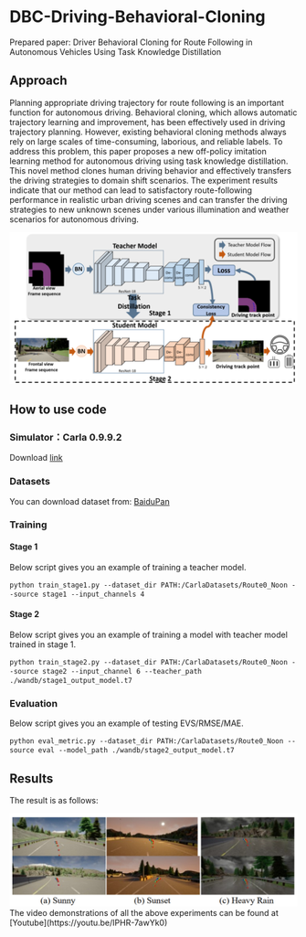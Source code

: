 # DBC-Driving-Behavioral-Cloning

Prepared paper: Driver Behavioral Cloning for Route Following in Autonomous Vehicles Using Task Knowledge Distillation

## Approach
Planning appropriate driving trajectory for route following is an important function for autonomous driving. Behavioral cloning, which allows automatic trajectory learning and improvement, has been effectively used in driving trajectory planning. However, existing behavioral cloning methods always rely on large scales of time-consuming, laborious, and reliable labels. To address this problem, this paper proposes a new off-policy imitation learning method for autonomous driving using task knowledge distillation. This novel method clones
human driving behavior and effectively transfers the driving strategies to domain shift scenarios. The experiment results indicate that our method can lead to satisfactory route-following performance in realistic urban driving scenes and can transfer the driving strategies to new unknown scenes under various illumination and weather scenarios for autonomous driving. 
<div align=center><img src="img/framework.jpg"></div>

## How to use code
### Simulator：Carla 0.9.9.2
Download [link](https://github.com/carla-simulator/carla)
### Datasets
You can download dataset from: [BaiduPan](waiting)
### Training
#### Stage 1
Below script gives you an example of training a teacher model.
```
python train_stage1.py --dataset_dir PATH:/CarlaDatasets/Route0_Noon --source stage1 --input_channels 4
```
#### Stage 2
Below script gives you an example of training a model with teacher model trained in stage 1.
```
python train_stage2.py --dataset_dir PATH:/CarlaDatasets/Route0_Noon --source stage2 --input_channel 6 --teacher_path ./wandb/stage1_output_model.t7
```
### Evaluation
Below script gives you an example of testing EVS/RMSE/MAE.
```
python eval_metric.py --dataset_dir PATH:/CarlaDatasets/Route0_Noon --source eval --model_path ./wandb/stage2_output_model.t7
```


## Results
The result is as follows:
<div align=center><img src="img/example-res.jpg"></div>
The video demonstrations of all the above experiments can be found at [Youtube](https://youtu.be/IPHR-7awYk0)

